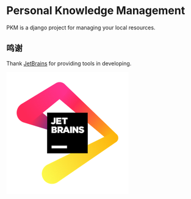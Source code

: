 # Personal Knowledge Management

PKM is a django project for managing your local resources.


## 鸣谢

Thank [JetBrains](https://www.jetbrains.com/) for providing tools in developing.

![JetBrains Logos](images/jb_beam.png)
